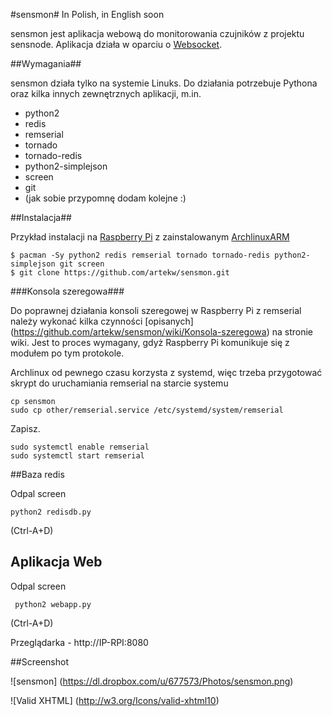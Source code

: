 #sensmon#
In Polish, in English soon

sensmon jest aplikacja webową do monitorowania czujników z projektu sensnode. Aplikacja działa w oparciu o [Websocket](http://pl.wikipedia.org/wiki/WebSocket).

##Wymagania##

sensmon działa tylko na systemie Linuks. Do działania potrzebuje Pythona oraz kilka innych zewnętrznych aplikacji, m.in.

- python2
- redis
- remserial
- tornado
- tornado-redis
- python2-simplejson
- screen
- git
- (jak sobie przypomnę dodam kolejne :)


##Instalacja##

Przykład instalacji na [Raspberry Pi](http://raspberrypi.org) z zainstalowanym [ArchlinuxARM](http://archlinuxarm.org)

    $ pacman -Sy python2 redis remserial tornado tornado-redis python2-simplejson git screen
    $ git clone https://github.com/artekw/sensmon.git


###Konsola szeregowa###

Do poprawnej działania konsoli szeregowej w Raspberry Pi z remserial należy wykonać kilka czynności [opisanych] (https://github.com/artekw/sensmon/wiki/Konsola-szeregowa) na stronie wiki. Jest to proces wymagany, gdyż Raspberry Pi komunikuje się z modułem po tym protokole.

Archlinux od pewnego czasu korzysta z systemd, więc trzeba przygotować skrypt do uruchamiania remserial na starcie systemu

    cp sensmon
    sudo cp other/remserial.service /etc/systemd/system/remserial

Zapisz.

    sudo systemctl enable remserial
    sudo systemctl start remserial

##Baza redis

Odpal screen

    python2 redisdb.py

(Ctrl-A+D)

## Aplikacja Web

Odpal screen

     python2 webapp.py

(Ctrl-A+D)

Przeglądarka - http://IP-RPI:8080

##Screenshot

![sensmon] (https://dl.dropbox.com/u/677573/Photos/sensmon.png)


![Valid XHTML] (http://w3.org/Icons/valid-xhtml10)